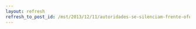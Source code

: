 ```yaml
---
layout: refresh
refresh_to_post_id: /mst/2013/12/11/autoridades-se-silenciam-frente-ofensiva-ruralista
---
```

